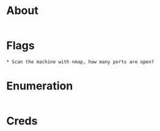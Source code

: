 # About
```

```

# Flags
```
* Scan the machine with nmap, how many ports are open?

```

# Enumeration
```
```

# Creds
```
```
